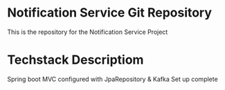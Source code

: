 # Notification Service Git Repository

This is the repository for the Notification Service Project

# Techstack Descriptiom
Spring boot MVC configured with JpaRepository & Kafka Set up complete